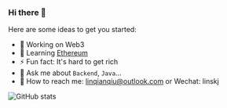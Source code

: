 ### Hi there 👋

<!--
**sunkangjian/sunkangjian** is a ✨ _special_ ✨ repository because its `README.md` (this file) appears on your GitHub profile.
-->

Here are some ideas to get you started:

- 🔭 Working on Web3
- 🌱 Learning [Ethereum](https://ethereum.org/)
- ⚡ Fun fact: It's hard to get rich
- 💬 Ask me about `Backend`, `Java`...
- 🔎 How to reach me: linqianqiu@outlook.com or Wechat: linskj

![GitHub stats](https://github-readme-stats.vercel.app/api?username=sunkangjian&show_icons=true)
